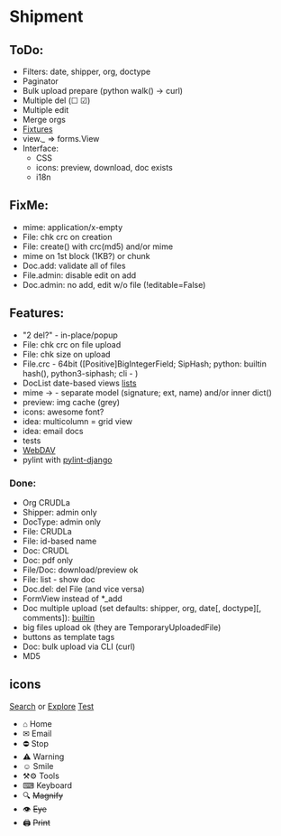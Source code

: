 # Shipment

## ToDo:
- Filters: date, shipper, org, doctype
- Paginator
- Bulk upload prepare (python walk() &rarr; curl)
- Multiple del (&#9744; &#9745;)
- Multiple edit
- Merge orgs
- [Fixtures](https://docs.djangoproject.com/en/3.1/howto/initial-data/)
- view.*_* => forms.View
- Interface:
  - CSS
  - icons: preview, download, doc exists
  - i18n

## FixMe:
- mime: application/x-empty
- File: chk crc on creation
- File: create() with crc(md5) and/or mime
- mime on 1st block (1KB?) or chunk
- Doc.add: validate all of files
- File.admin: disable edit on add
- Doc.admin: no add, edit w/o file (!editable=False)

## Features:
- "2 del?" - in-place/popup
- File: chk crc on file upload
- File: chk size on upload
- File.crc - 64bit ([Positive]BigIntegerField; SipHash; python: builtin hash(), python3-siphash; cli - )
- DocList date-based views [lists](https://docs.djangoproject.com/en/3.0/ref/class-based-views/generic-date-based/)
- mime &rarr; - separate model (signature; ext, name) and/or inner dict()
- preview: img cache (grey)
- icons: awesome font?
- idea: multicolumn = grid view
- idea: email docs
- tests
- [WebDAV](https://github.com/MnogoByte/djangodav)
- pylint with [pylint-django](https://github.com/PyCQA/pylint-django)

### Done:
- Org CRUDLa
- Shipper: admin only
- DocType: admin only
- File: CRUDLa
- File: id-based name
- Doc: CRUDL
- Doc: pdf only
- File/Doc: download/preview ok
- File: list - show doc
- Doc.del: del File (and vice versa)
- FormView instead of *_add
- Doc multiple upload (set defaults: shipper, org, date[, doctype][, comments]):
  [builtin](https://docs.djangoproject.com/en/3.0/topics/http/file-uploads/#uploading-multiple-files)
- big files upload ok (they are TemporaryUploadedFile)
- buttons as template tags
- Doc: bulk upload via CLI (curl)
- MD5

## icons
[Search](https://www.amp-what.com/unicode/search/home) or
[Explore](https://www.toptal.com/designers/htmlarrows/)
[Test](https://mothereff.in/html-entities)
- &#8962; Home
- &#9993; Email
- &#9940; Stop
- &#9888; Warning
- &#9786; Smile
- &#9874;&#9881; Tools
- &#9000; Keyboard
- &#128269; ~~Magnify~~
- &#128065; ~~Eye~~
- &#128424; ~~Print~~
